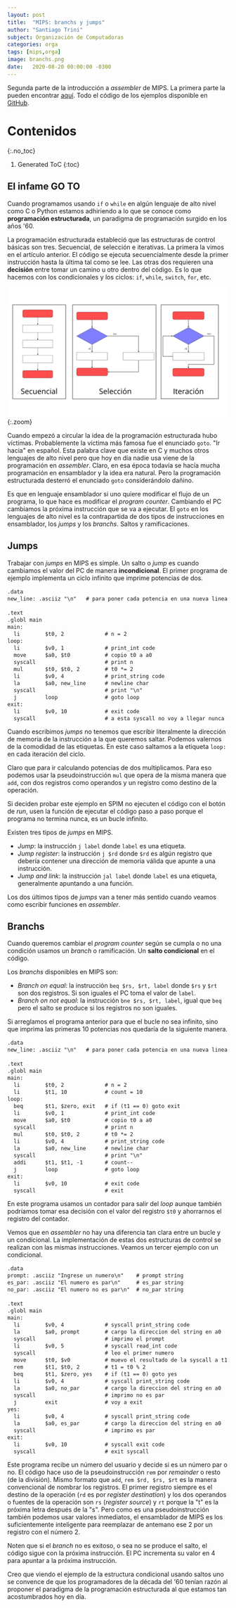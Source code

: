 ```yaml
---
layout: post
title:  "MIPS: branchs y jumps"
author: "Santiago Trini"
subject: Organización de Computadoras
categories: orga
tags: [mips,orga]
image: branchs.png
date:   2020-08-20 00:00:00 -0300
---
```


Segunda parte de la introducción a _assembler_ de MIPS. La primera parte la pueden encontrar [aquí](https://la35.net/orga/mips-intro.html). Todo el código de los ejemplos disponible en [GitHub](https://github.com/santiagotrini/mips-branchs).

# Contenidos
{:.no_toc}

1. Generated ToC
{:toc}

## El infame GO TO

Cuando programamos usando `if` o `while` en algún lenguaje de alto nivel como C o Python estamos adhiriendo a lo que se conoce como **programación estructurada**, un paradigma de programación surgido en los años '60.

La programación estructurada estableció que las estructuras de control básicas son tres. Secuencial, de selección e iterativas. La primera la vimos en el artículo anterior. El código se ejecuta secuencialmente desde la primer instrucción hasta la última tal como se lee. Las otras dos requieren una **decisión** entre tomar un camino u otro dentro del código. Es lo que hacemos con los condicionales y los ciclos: `if`, `while`, `switch`, `for`, etc.

![estructuras](../assets/img/mips-branchs/structured-control.png){:.zoom}

Cuando empezó a circular la idea de la programación estructurada hubo víctimas. Probablemente la víctima más famosa fue el enunciado `goto`. "Ir hacia" en español. Esta palabra clave que existe en C y muchos otros lenguajes de alto nivel pero que hoy en día nadie usa viene de la programación en _assembler_. Claro, en esa época todavía se hacía mucha programación en ensamblador y la idea era natural. Pero la programación estructurada desterró el enunciado `goto` considerándolo dañino.

Es que en lenguaje ensamblador si uno quiere modificar el flujo de un programa, lo que hace es modificar el _program counter_. Cambiando el PC cambiamos la próxima instrucción que se va a ejecutar. El `goto` en los lenguajes de alto nivel es la contrapartida de dos tipos de instrucciones en ensamblador, los _jumps_ y los _branchs_. Saltos y ramificaciones.

## Jumps

Trabajar con _jumps_ en MIPS es simple. Un salto o _jump_ es cuando cambiamos el valor del PC de manera **incondicional**. El primer programa de ejemplo implementa un ciclo infinito que imprime potencias de dos.

```
.data
new_line: .asciiz "\n"   # para poner cada potencia en una nueva linea

.text
.globl main
main:
  li        $t0, 2             # n = 2
loop:
  li        $v0, 1             # print_int code
  move      $a0, $t0           # copio t0 a a0
  syscall                      # print n
  mul       $t0, $t0, 2        # t0 *= 2
  li        $v0, 4             # print_string code
  la        $a0, new_line      # newline char
  syscall                      # print "\n"
  j         loop               # goto loop
exit:
  li        $v0, 10            # exit code
  syscall                      # a esta syscall no voy a llegar nunca
```

Cuando escribimos _jumps_ no tenemos que escribir literalmente la dirección de memoria de la instrucción a la que queremos saltar. Podemos valernos de la comodidad de las etiquetas. En este caso saltamos a la etiqueta `loop:` en cada iteración del ciclo.

Claro que para ir calculando potencias de dos multiplicamos. Para eso podemos usar la pseudoinstrucción `mul` que opera de la misma manera que `add`, con dos registros como operandos y un registro como destino de la operación.

Si deciden probar este ejemplo en SPIM no ejecuten el código con el botón de _run_, usen la función de ejecutar el código paso a paso porque el programa no termina nunca, es un bucle infinito.

Existen tres tipos de _jumps_ en MIPS.

- _Jump_: la instrucción `j label` donde `label` es una etiqueta.
- _Jump register_: la instrucción `j $rd` donde `$rd` es algún registro que debería contener una dirección de memoria válida que apunte a una instrucción.
- _Jump and link_: la instrucción `jal label` donde `label` es una etiqueta, generalmente apuntando a una función.

Los dos últimos tipos de _jumps_ van a tener más sentido cuando veamos como escribir funciones en _assembler_.   

## Branchs

Cuando queremos cambiar el _program counter_ según se cumpla o no una condición usamos un _branch_ o ramificación. Un **salto condicional** en el código.

Los _branchs_ disponibles en MIPS son:

- _Branch on equal_: la instrucción `beq $rs, $rt, label` donde `$rs` y `$rt` son dos registros. Si son iguales el PC toma el valor de `label`.
- _Branch on not equal_: la instrucción `bne $rs, $rt, label`, igual que `beq` pero el salto se produce si los registros no son iguales.

Si arreglamos el programa anterior para que el bucle no sea infinito, sino que imprima las primeras 10 potencias nos quedaría de la siguiente manera.

```
.data
new_line: .asciiz "\n"   # para poner cada potencia en una nueva linea

.text
.globl main
main:
  li        $t0, 2             # n = 2
  li        $t1, 10            # count = 10
loop:
  beq       $t1, $zero, exit   # if (t1 == 0) goto exit
  li        $v0, 1             # print_int code
  move      $a0, $t0           # copio t0 a a0
  syscall                      # print n
  mul       $t0, $t0, 2        # t0 *= 2
  li        $v0, 4             # print_string code
  la        $a0, new_line      # newline char
  syscall                      # print "\n"
  addi      $t1, $t1, -1       # count--
  j         loop               # goto loop
exit:
  li        $v0, 10            # exit code
  syscall                      # exit
```

En este programa usamos un contador para salir del _loop_ aunque también podríamos tomar esa decisión con el valor del registro `$t0` y ahorrarnos el registro del contador.

Vemos que en _assembler_ no hay una diferencia tan clara entre un bucle y un condicional. La implementación de estas dos estructuras de control se realizan con las mismas instrucciones. Veamos un tercer ejemplo con un condicional.

```
.data
prompt: .asciiz "Ingrese un numero\n"    # prompt string
es_par: .asciiz "El numero es par\n"     # es_par string
no_par: .asciiz "El numero no es par\n"  # no_par string

.text
.globl main
main:
  li        $v0, 4             # syscall print_string code
  la        $a0, prompt        # cargo la direccion del string en a0
  syscall                      # imprimo el prompt
  li        $v0, 5             # syscall read_int code
  syscall                      # leo el primer numero
  move      $t0, $v0           # muevo el resultado de la syscall a t1
  rem       $t1, $t0, 2        # t1 = t0 % 2
  beq       $t1, $zero, yes    # if (t1 == 0) goto yes
  li        $v0, 4             # syscall print_string code
  la        $a0, no_par        # cargo la direccion del string en a0
  syscall                      # imprimo no es par
  j         exit               # voy a exit
yes:
  li        $v0, 4             # syscall print_string code
  la        $a0, es_par        # cargo la direccion del string en a0
  syscall                      # imprimo es par
exit:
  li        $v0, 10            # syscall exit code
  syscall                      # exit syscall
```

Este programa recibe un número del usuario y decide si es un número par o no. El código hace uso de la pseudoinstrucción `rem` por _remainder_ o resto (de la división). Mismo formato que `add`, `rem $rd, $rs, $rt` es la manera convencional de nombrar los registros. El primer registro siempre es el destino de la operación (`rd` es por _register destination_) y los dos operandos o fuentes de la operación son `rs` (_register source_) y `rt` porque la "t" es la próxima letra después de la "s". Pero como es una pseudoinstrucción también podemos usar valores inmediatos, el ensamblador de MIPS es los suficientemente inteligente para reemplazar de antemano ese 2 por un registro con el número 2.

Noten que si el _branch_ no es exitoso, o sea no se produce el salto, el código sigue con la próxima instrucción. El PC incrementa su valor en 4 para apuntar a la próxima instrucción.

Creo que viendo el ejemplo de la estructura condicional usando saltos uno se convence de que los programadores de la década del '60 tenían razón al proponer el paradigma de la programación estructurada al que estamos tan acostumbrados hoy en día.

